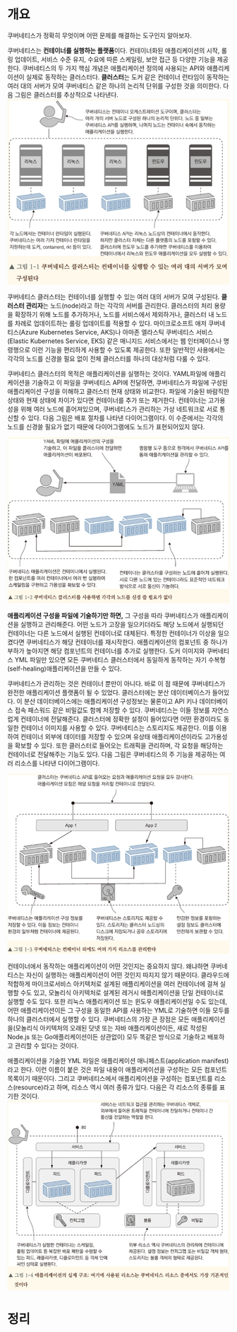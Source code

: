 <!-- Date: 2025-01-01 -->
<!-- Update Date: 2025-01-14 -->
<!-- File ID: d2d79ec0-ec35-4a43-ae1f-13378ad10ce0 -->
<!-- Author: Seoyeon Jang -->

# 개요

쿠버네티스가 정확히 무엇이며 어떤 문제를 해결하는 도구인지 알아보자.

쿠버네티스는 **컨테이너를 실행하는 플랫폼**이다. 컨테이너화된 애플리케이션의 시작, 롤링 업데이트, 서비스 수준 유지, 수요에 따른 스케일링, 보안 접근 등 다양한 기능을 제공한다. 쿠버네티스의 두 가지 핵심
개념은 애플리케이션 정의에 사용되는 API와 애플리케이션이 실제로 동작하는 클러스터다. **클러스터**는 도커 같은 컨테이너 런타임이 동작하는 여러 대의 서버가 모여 쿠버네티스 같은 하나의 논리적 단위를 구성한 것을
의미한다. 다음 그림은 클러스터를 추상적으로 나타낸다.
![](.1.1_쿠버네티스_이해하기_images/76ee77da.png)

쿠버네티스 클러스터는 컨테이너를 실행할 수 있는 여러 대의 서버가 모여 구성된다. **클러스터 관리자**는 노드(node)라고 하는 각각의 서버를 관리한다. 클러스터의 처리 용량을 확장하기 위해 노드를 추가하거나,
노드를 서비스에서 제외하거나, 클러스터 내 노드를 차례로 업데이트하는 롤링 업데이트를 적용할 수 있다. 마이크로소프트 애저 쿠버네티스(Azure Kubernetes Service, AKS)나 아마존 엘라스틱
쿠버네티스 서비스(Elastic Kubernetes Service, EKS) 같은 매니지드 서비스에서는 웹 인터페이스나 명령행으로 이런 기능을 편리하게 사용할 수 있도록 제공한다. 또한 일반적인 사용에서는 각각의
노드를 신경쓸 필요 없이 전체 클러스터를 하나의 대상처럼 다룰 수 있다.

쿠버네티스 클러스터의 목적은 애플리케이션을 실행하는 것이다. YAML파일에 애플리케이션을 기술하고 이 파일을 쿠버네티스 API에 전달하면, 쿠버네티스가 파일에 구성된 애플리케이션 구성을 이해하고 클러스터 현재 상태와
비교한다. 파일에 기술된 바람직한 상태와 현재 상태에 차이가 있다면 컨테이너를 추가 또는 제거한다. 컨테이너는 고가용성을 위해 여러 노드에 흩어져있으며, 쿠버네티스가 관리하는 가상 네트워크로 서로 통신할 수 있다.
다음 그림은 배포 절차를 나타낸 다이어그램이다. 이 수준에서는 각각의 노드를 신경쓸 필요가 없기 때문에 다이어그램에도 노드가 표현되어있지 않다.

![](.1.1_쿠버네티스_이해하기_images/ea80ec8a.png)

**애플리케이션 구성을 파일에 기술하기만 하면,** 그 구성을 따라 쿠버네티스가 애플리케이션을 실행하고 관리해준다. 어떤 노드가 고장을 일으키더라도 해당 노드에서 실행되던 컨테이너는 다른 노드에서 실행된 컨테이너로
대체된다. 특정한 컨테이너가 이상을 일으켰다면 쿠버네티스가 해당 컨테이너를 재시작한다. 애플리케이션의 컴포넌트 중 하나가 부하가 높아지면 해당 컴포넌트의 컨테이너를 추가로 실행한다. 도커 이미지와 쿠버네티스 YML
파일만 있으면 모든 쿠버네티스 클러스터에서 동일하게 동작하는 자기 수복형(self-healing)애플리케이션을 만들 수 있다.

쿠버네티스가 관리하는 것은 컨테이너 뿐만이 아니다. 바로 이 점 때문에 쿠버네티스가 완전한 애플리케이션 플랫폼이 될 수 있었다. 클러스터에는 분산 데이터베이스가 들어있다. 이 분산 데이터베이스에는 애플리케이션
구성정보는 물론이고 API 키나 데이터베이스 접속 패스워드 같은 비밀값도 함께 저장할 수 있다. 쿠버네티스는 이들 정보를 자연스럽게 컨테이너에 전달해준다. 클러스터에 정확한 설정이 들어있다면 어떤 환경이라도 동일한
컨테이너 이미지를 사용할 수 있다. 쿠버네티스는 스토리지도 제공한다. 이를 이용하여 컨테이너 외부에 데이터를 저장할 수 있으며 유상태 애플리케이션이라도 고가용성을 확보할 수 있다. 또한 클러스터로 들어오는 트래픽을
관리하며, 각 요청을 해당하는 컨테이너로 전달해주는 기능도 있다. 다음 그림은 쿠버네티스의 주 기능을 제공하는 여러 리소스를 나타낸 다이어그램이다.

![](.1.1_쿠버네티스_이해하기_images/3f5c3cd5.png)

컨테이너에서 동작하는 애플리케이션이 어떤 것인지는 중요하지 않다. 왜냐하면 쿠버네티스는 자신이 실행하는 애플리케이션이 어떤 것인지 따지지 않기 때문이다. 클라우드에 적합하게 마이크로서비스 아키텍처로 설계된
애플리케이션을 여러 컨테이너에 걸쳐 실행할 수도 있고, 모놀리식 아키텍처로 설계된 레거시 애플리케이션을 단일 컨테이너로 실행할 수도 있다. 또한 리눅스 애플리케이션 또는 윈도우 애플리케이션일 수도 있는데, 어떤
애플리케이션이든 그 구성을 동일한 API를 사용하는 YML로 기술하면 이들 모두를 하나의 클러스터에서 실행할 수 있다. 쿠버네티스의 가장 큰 장점은 모든 애플리케이션을(모놀리식 아키텍처의 오래된 닷넷 또는 자바
애플리케이션이든, 새로 작성된 Node.js 또는 Go애플리케이션이든 상관없이) 모두 똑같은 방식으로 기술하고 배포하고 관리할 수 있다는 것이다.

애플리케이션을 기술한 YML 파일은 애플리케이션 매니페스트(application manifest)라고 한다. 이런 이름이 붙은 것은 파일 내용이 애플리케이션을 구성하는 모든 컴포넌트 목록이기 때문이다. 그리고
쿠버네티스에서 애플리케이션을 구성하는 컴포넌트를 리소스(resource)라고 하며, 리소스 역시 여러 종류가 있다. 다음은 각 리소스의 종류를 표기한 것이다.
![](.1.1_쿠버네티스_이해하기_images/63185175.png)

# 정리


